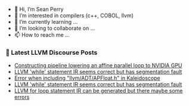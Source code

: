 - 👋 Hi, I’m Sean Perry
- 👀 I’m interested in compilers (c++, COBOL, llvm)
- 🌱 I’m currently learning ...
- 💞️ I’m looking to collaborate on ...
- 📫 How to reach me ...

<!---
s66perry/s66perry is a ✨ special ✨ repository because its `README.md` (this file) appears on your GitHub profile.
You can click the Preview link to take a look at your changes.
--->
### 📕 Latest LLVM Discourse Posts

<!-- DISCOURSE-LLVM:START -->
- [Constructing pipeline lowering an affine parallel loop to NVIDIA GPU](https://discourse.llvm.org/t/constructing-pipeline-lowering-an-affine-parallel-loop-to-nvidia-gpu/70921#post_1)
- [LLVM &#39;while&#39; statement IR seems correct but has segmentation fault](https://discourse.llvm.org/t/llvm-while-statement-ir-seems-correct-but-has-segmentation-fault/70917#post_3)
- [Error when including &quot;llvm/ADT/APFloat.h&quot; in Kaleidoscope](https://discourse.llvm.org/t/error-when-including-llvm-adt-apfloat-h-in-kaleidoscope/70920#post_2)
- [LLVM &#39;while&#39; statement IR seems correct but has segmentation fault](https://discourse.llvm.org/t/llvm-while-statement-ir-seems-correct-but-has-segmentation-fault/70917#post_2)
- [LLVM for loop statement IR can be generated but there maybe some errors](https://discourse.llvm.org/t/llvm-for-loop-statement-ir-can-be-generated-but-there-maybe-some-errors/70916#post_4)
<!-- DISCOURSE-LLVM:END -->
